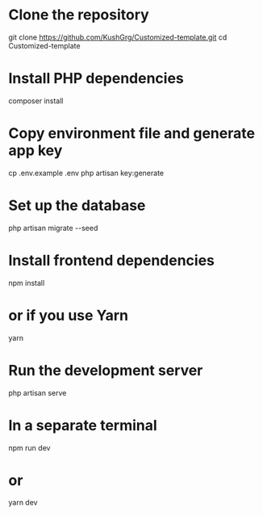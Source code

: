 # Clone the repository

git clone https://github.com/KushGrg/Customized-template.git
cd Customized-template

# Install PHP dependencies

composer install

# Copy environment file and generate app key

cp .env.example .env
php artisan key:generate

# Set up the database

php artisan migrate --seed

# Install frontend dependencies

npm install

# or if you use Yarn

yarn

# Run the development server

php artisan serve

# In a separate terminal

npm run dev

# or

yarn dev
